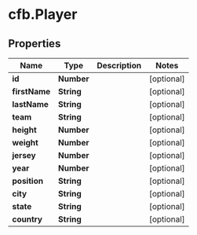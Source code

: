 # cfb.Player

## Properties
Name | Type | Description | Notes
------------ | ------------- | ------------- | -------------
**id** | **Number** |  | [optional] 
**firstName** | **String** |  | [optional] 
**lastName** | **String** |  | [optional] 
**team** | **String** |  | [optional] 
**height** | **Number** |  | [optional] 
**weight** | **Number** |  | [optional] 
**jersey** | **Number** |  | [optional] 
**year** | **Number** |  | [optional] 
**position** | **String** |  | [optional] 
**city** | **String** |  | [optional] 
**state** | **String** |  | [optional] 
**country** | **String** |  | [optional] 


